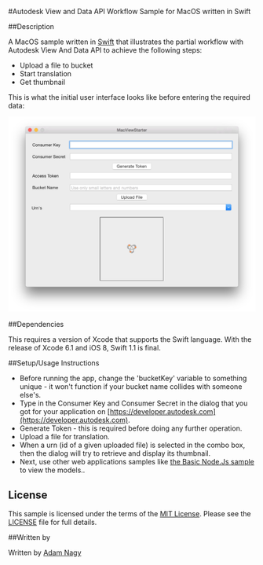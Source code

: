 #Autodesk View and Data API Workflow Sample for MacOS written in Swift


##Description

A MacOS sample written in [Swift](https://developer.apple.com/swift) that illustrates the partial workflow with Autodesk View And Data API to achieve the following steps:

* Upload a file to bucket
* Start translation
* Get thumbnail

This is what the initial user interface looks like before entering the required data:

![Image](img/MacViewStarter.png)

##Dependencies

This requires a version of Xcode that supports the Swift language. With the release of Xcode 6.1 and iOS 8, Swift 1.1 is final.


##Setup/Usage Instructions

* Before running the app, change the 'bucketKey' variable to something unique - it won't function if your bucket name collides with someone else's.
* Type in the Consumer Key and Consumer Secret in the dialog that you got for your application on [https://developer.autodesk.com](https://developer.autodesk.com).
* Generate Token - this is required before doing any further operation.
* Upload a file for translation.
* When a urn (id of a given uploaded file) is selected in the combo box, then the dialog will try to retrieve and display  its thumbnail.
* Next, use other web applications samples like [the Basic Node.Js sample](https://github.com/Developer-Autodesk/workflow-node.js-view.and.data.api) to view the models..


## License

This sample is licensed under the terms of the [MIT License](http://opensource.org/licenses/MIT). Please see the [LICENSE](LICENSE) file for full details.


##Written by

Written by [Adam Nagy](http://adndevblog.typepad.com/cloud_and_mobile/adam-nagy.html)
